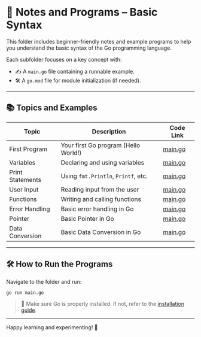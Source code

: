 # 🧠 Notes and Programs – Basic Syntax

This folder includes beginner-friendly notes and example programs to help you understand the basic syntax of the Go programming language.

Each subfolder focuses on a key concept with:
- ✍️ A `main.go` file containing a runnable example.
- 🛠 A `go.mod` file for module initialization (if needed).

---

## 📚 Topics and Examples

| Topic                  | Description                           | Code Link                     |
|------------------------|---------------------------------------|-------------------------------|
| First Program          | Your first Go program (Hello World!)  | [main.go](./01_first_program/main.go) |
| Variables              | Declaring and using variables         | [main.go](./02_variables/main.go)     |
| Print Statements       | Using `fmt.Println`, `Printf`, etc.   | [main.go](./03_print/main.go)        |
| User Input             | Reading input from the user           | [main.go](./04_user_input/main.go)   |
| Functions              | Writing and calling functions         | [main.go](./05_functions/main.go)    |
| Error Handling         | Basic error handling in Go            | [main.go](./06_error_handling/main.go) |
| Pointer                | Basic Pointer in Go                   | [main.go](./07_pointer/main.go)      |
| Data Conversion        | Basic Data Conversion in Go           | [main.go](./08_data_conversion/main.go)  |

---

## 🛠 How to Run the Programs

Navigate to the folder and run:

```bash
go run main.go
```

> 📌 Make sure Go is properly installed. If not, refer to the [installation guide](../../02-installation/README.md).

---

Happy learning and experimenting! 🚀